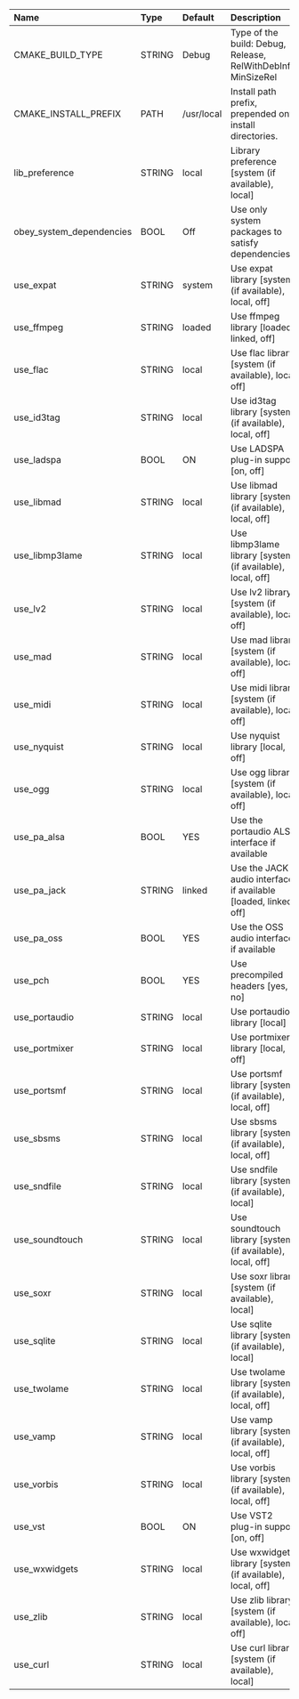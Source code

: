 | Name                     | Type   | Default    | Description                                                     |
| :------------------------| :----- | :--------- | :-------------------------------------------------------------- |
| CMAKE_BUILD_TYPE         | STRING | Debug      | Type of the build: Debug, Release, RelWithDebInfo, MinSizeRel   |
| CMAKE_INSTALL_PREFIX     | PATH   | /usr/local | Install path prefix, prepended onto install directories.        |
| lib_preference           | STRING | local      | Library preference [system (if available), local]               |
| obey_system_dependencies | BOOL   | Off        | Use only system packages to satisfy dependencies                |
| use_expat                | STRING | system     | Use expat library [system (if available), local, off]           |
| use_ffmpeg               | STRING | loaded     | Use ffmpeg library [loaded, linked, off]                        |
| use_flac                 | STRING | local      | Use flac library [system (if available), local, off]            |
| use_id3tag               | STRING | local      | Use id3tag library [system (if available), local, off]          |
| use_ladspa               | BOOL   | ON         | Use LADSPA plug-in support [on, off]                            |
| use_libmad               | STRING | local      | Use libmad library [system (if available), local, off]          |
| use_libmp3lame           | STRING | local      | Use libmp3lame library [system (if available), local, off]      |
| use_lv2                  | STRING | local      | Use lv2 library [system (if available), local, off]             |
| use_mad                  | STRING | local      | Use mad library [system (if available), local, off]             |
| use_midi                 | STRING | local      | Use midi library [system (if available), local, off]            |
| use_nyquist              | STRING | local      | Use nyquist library [local, off]                                |
| use_ogg                  | STRING | local      | Use ogg library [system (if available), local, off]             |
| use_pa_alsa              | BOOL   | YES        | Use the portaudio ALSA interface if available                   |
| use_pa_jack              | STRING | linked     | Use the JACK audio interface if available [loaded, linked, off] |
| use_pa_oss               | BOOL   | YES        | Use the OSS audio interface if available                        |
| use_pch                  | BOOL   | YES        | Use precompiled headers [yes, no]                               |
| use_portaudio            | STRING | local      | Use portaudio library [local]                                   |
| use_portmixer            | STRING | local      | Use portmixer library [local, off]                              |
| use_portsmf              | STRING | local      | Use portsmf library [system (if available), local, off]         |
| use_sbsms                | STRING | local      | Use sbsms library [system (if available), local, off]           |
| use_sndfile              | STRING | local      | Use sndfile library [system (if available), local]              |
| use_soundtouch           | STRING | local      | Use soundtouch library [system (if available), local, off]      |
| use_soxr                 | STRING | local      | Use soxr library [system (if available), local]                 |
| use_sqlite               | STRING | local      | Use sqlite library [system (if available), local]               |
| use_twolame              | STRING | local      | Use twolame library [system (if available), local, off]         |
| use_vamp                 | STRING | local      | Use vamp library [system (if available), local, off]            |
| use_vorbis               | STRING | local      | Use vorbis library [system (if available), local, off]          |
| use_vst                  | BOOL   | ON         | Use VST2 plug-in support [on, off]                              |
| use_wxwidgets            | STRING | local      | Use wxwidgets library [system (if available), local, off]       |
| use_zlib                 | STRING | local      | Use zlib library [system (if available), local, off]            |
| use_curl                 | STRING | local      | Use curl library [system (if available), local]                 |
